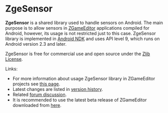 # ZgeSensor

**ZgeSensor** is a shared library used to handle sensors on Android. The main purpose is to allow sensors in [ZGameEditor](http://www.zgameeditor.org) applications compiled for Android, however, its usage is not restricted just to this case. ZgeSensor library is implemented in [Android NDK](http://developer.android.com/tools/sdk/ndk/index.html) and uses API level 9, which runs on Android version 2.3 and later.

ZgeSensor is free for commercial use and open source under the [Zlib License](http://opensource.org/licenses/Zlib).

Links:
* For more information about usage ZgeSensor library in ZGameEditor projects see [this page](../../wiki/How-To-Use).
* Latest changes are listed in [version history](../../wiki/Version-History).
* Related [forum discussion](http://www.emix8.org/forum/viewtopic.php?t=1006).
* It is recommended to use the latest beta release of ZGameEditor downloaded from [here](http://www.zgameeditor.org/files/ZGameEditor_beta.zip).
